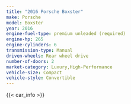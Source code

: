 ```yaml
---
title: "2016 Porsche Boxster"
make: Porsche
model: Boxster
year: 2016
engine-fuel-type: premium unleaded (required)
engine-hp: 265
engine-cylinders: 6
transmission-type: Manual
driven-wheels: Rear wheel drive
number-of-doors: 2
market-category: Luxury,High-Performance
vehicle-size: Compact
vehicle-style: Convertible
---
```


{{< car_info >}}
